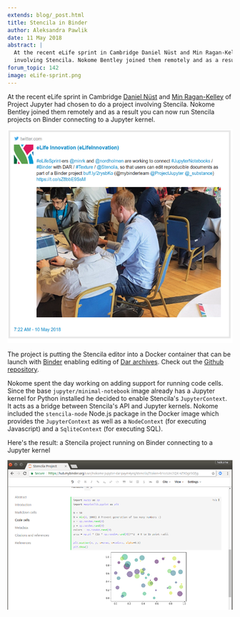 ```yaml
---
extends: blog/_post.html
title: Stencila in Binder
author: Aleksandra Pawlik
date: 11 May 2018
abstract: |
  At the recent eLife sprint in Cambridge Daniel Nüst and Min Ragan-Kelley had chosen to do a project
  involving Stencila. Nokome Bentley joined them remotely and as a result  you can now run Stencila projects on Binder connecting to a Jupyter kernel.
forum_topic: 142
image: eLife-sprint.png
---
```


At the recent eLife sprint in Cambridge [Daniel Nüst](https://twitter.com/nordholmen) and [Min Ragan-Kelley](https://github.com/minrk) of Project Jupyter had chosen to do a project involving Stencila.
Nokome Bentley joined them remotely and as a result you can now run Stencila projects on Binder connecting to a Jupyter kernel.

[![eLife Sprint](eLife-sprint.png)](https://twitter.com/eLifeInnovation/status/994583390895697920)

The project is putting the Stencila editor into a Docker container that can be launch with [Binder](mybinder.org) enabling editing of [Dar archives](https://github.com/substance/dar). Check out the [Github repository](https://github.com/minrk/jupyter-dar).

Nokome spent the day working on adding support for running code cells. Since the base `jupyter/minimal-notebook` image already has a Jupyter kernel for Python installed he decided to enable Stencila's `JupyterContext`. It acts as a bridge between Stencila's API and Jupyter kernels. Nokome included the `stencila-node` Node.js package in the Docker image which provides the `JupyterContext` as well as a `NodeContext` (for executing Javascript) and a `SqliteContext` (for executing SQL).

Here's the result: a Stencila project running on Binder connecting to a Jupyter kernel

[![Stencila in Binder](stencila-binder.png)](https://mybinder.org/v2/gh/nokome/jupyter-dar/add-stencila-host?urlpath=%2Fstencila%2F)
